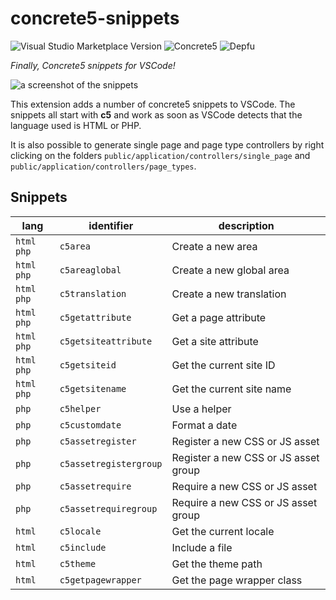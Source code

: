 # concrete5-snippets

![Visual Studio Marketplace Version](https://img.shields.io/visual-studio-marketplace/v/c5snippets.concrete5-snippets?style=flat-square)
![Concrete5](https://img.shields.io/badge/concrete5-8.5.5-informational?style=flat-square)
![Depfu](https://img.shields.io/depfu/puka-tchou/c5_snippets?style=flat-square)

_Finally, Concrete5 snippets for VSCode!_

![a screenshot of the snippets](images/demo.png)

This extension adds a number of concrete5 snippets to VSCode. The snippets all start with **c5** and work as soon as VSCode detects that the language used is HTML or PHP.

It is also possible to generate single page and page type controllers by right clicking on the folders `public/application/controllers/single_page` and `public/application/controllers/page_types`.

## Snippets

| lang         | identifier             | description                          |
| ------------ | ---------------------- | ------------------------------------ |
| `html` `php` | `c5area`               | Create a new area                    |
| `html` `php` | `c5areaglobal`         | Create a new global area             |
| `html` `php` | `c5translation`        | Create a new translation             |
| `html` `php` | `c5getattribute`       | Get a page attribute                 |
| `html` `php` | `c5getsiteattribute`   | Get a site attribute                 |
| `html` `php` | `c5getsiteid`          | Get the current site ID              |
| `html` `php` | `c5getsitename`        | Get the current site name            |
| `php`        | `c5helper`             | Use a helper                         |
| `php`        | `c5customdate`         | Format a date                        |
| `php`        | `c5assetregister`      | Register a new CSS or JS asset       |
| `php`        | `c5assetregistergroup` | Register a new CSS or JS asset group |
| `php`        | `c5assetrequire`       | Require a new CSS or JS asset        |
| `php`        | `c5assetrequiregroup`  | Require a new CSS or JS asset group  |
| `html`       | `c5locale`             | Get the current locale               |
| `html`       | `c5include`            | Include a file                       |
| `html`       | `c5theme`              | Get the theme path                   |
| `html`       | `c5getpagewrapper`     | Get the page wrapper class           |
